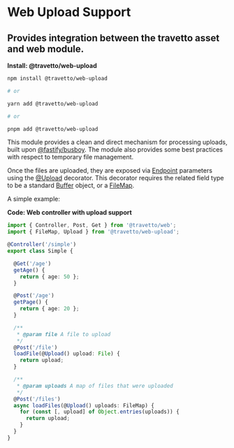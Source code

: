 <!-- This file was generated by @travetto/doc and should not be modified directly -->
<!-- Please modify https://github.com/travetto/travetto/tree/main/module/web-upload/DOC.tsx and execute "trv doc" to rebuild -->
# Web Upload Support

## Provides integration between the travetto asset and web module.

**Install: @travetto/web-upload**
```bash
npm install @travetto/web-upload

# or

yarn add @travetto/web-upload

# or

pnpm add @travetto/web-upload
```

This module provides a clean and direct mechanism for processing uploads, built upon [@fastify/busboy](https://github.com/fastify/busboy). The module also provides some best practices with respect to temporary file management.

Once the files are uploaded, they are exposed via [Endpoint](https://github.com/travetto/travetto/tree/main/module/web/src/decorator/endpoint.ts#L14) parameters using the [@Upload](https://github.com/travetto/travetto/tree/main/module/web-upload/src/decorator.ts#L20) decorator.  This decorator requires the related field type to be a standard [Buffer](https://nodejs.org/api/buffer.html#class-file) object, or a [FileMap](https://github.com/travetto/travetto/tree/main/module/web-upload/src/types.ts#L4).

A simple example:

**Code: Web controller with upload support**
```typescript
import { Controller, Post, Get } from '@travetto/web';
import { FileMap, Upload } from '@travetto/web-upload';

@Controller('/simple')
export class Simple {

  @Get('/age')
  getAge() {
    return { age: 50 };
  }

  @Post('/age')
  getPage() {
    return { age: 20 };
  }

  /**
   * @param file A file to upload
   */
  @Post('/file')
  loadFile(@Upload() upload: File) {
    return upload;
  }

  /**
   * @param uploads A map of files that were uploaded
   */
  @Post('/files')
  async loadFiles(@Upload() uploads: FileMap) {
    for (const [, upload] of Object.entries(uploads)) {
      return upload;
    }
  }
}
```
